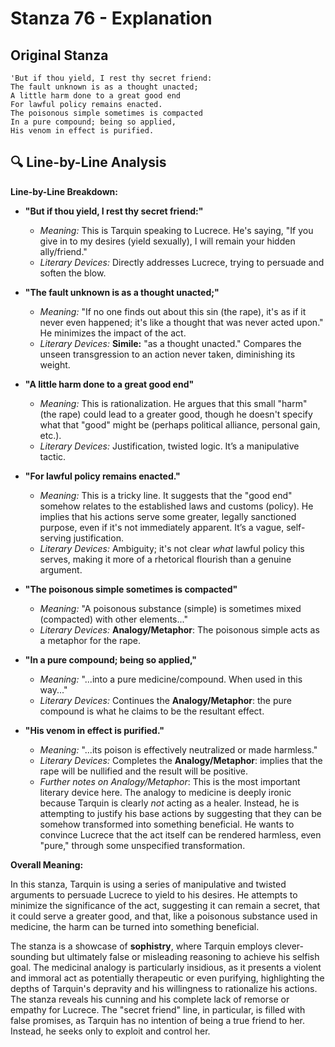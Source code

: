 # Stanza 76 - Explanation

## Original Stanza
```
'But if thou yield, I rest thy secret friend:
The fault unknown is as a thought unacted;
A little harm done to a great good end
For lawful policy remains enacted.
The poisonous simple sometimes is compacted
In a pure compound; being so applied,
His venom in effect is purified.
```

## 🔍 Line-by-Line Analysis
**Line-by-Line Breakdown:**

*   **"But if thou yield, I rest thy secret friend:"**

    *   *Meaning:* This is Tarquin speaking to Lucrece. He's saying, "If you give in to my desires (yield sexually), I will remain your hidden ally/friend."
    *   *Literary Devices:* Directly addresses Lucrece, trying to persuade and soften the blow.

*   **"The fault unknown is as a thought unacted;"**

    *   *Meaning:* "If no one finds out about this sin (the rape), it's as if it never even happened; it's like a thought that was never acted upon." He minimizes the impact of the act.
    *   *Literary Devices:* **Simile:** "as a thought unacted." Compares the unseen transgression to an action never taken, diminishing its weight.

*   **"A little harm done to a great good end"**

    *   *Meaning:* This is rationalization. He argues that this small "harm" (the rape) could lead to a greater good, though he doesn't specify what that "good" might be (perhaps political alliance, personal gain, etc.).
    *   *Literary Devices:* Justification, twisted logic. It’s a manipulative tactic.

*   **"For lawful policy remains enacted."**

    *   *Meaning:* This is a tricky line. It suggests that the "good end" somehow relates to the established laws and customs (policy). He implies that his actions serve some greater, legally sanctioned purpose, even if it's not immediately apparent. It’s a vague, self-serving justification.
    *   *Literary Devices:* Ambiguity; it's not clear *what* lawful policy this serves, making it more of a rhetorical flourish than a genuine argument.

*   **"The poisonous simple sometimes is compacted"**

    *   *Meaning:* "A poisonous substance (simple) is sometimes mixed (compacted) with other elements..."
    *   *Literary Devices:* **Analogy/Metaphor**: The poisonous simple acts as a metaphor for the rape.

*   **"In a pure compound; being so applied,"**

    *   *Meaning:* "...into a pure medicine/compound. When used in this way..."
    *   *Literary Devices:* Continues the **Analogy/Metaphor**: the pure compound is what he claims to be the resultant effect.

*   **"His venom in effect is purified."**

    *   *Meaning:* "...its poison is effectively neutralized or made harmless."
    *   *Literary Devices:* Completes the **Analogy/Metaphor**: implies that the rape will be nullified and the result will be positive.
    *   *Further notes on Analogy/Metaphor*: This is the most important literary device here. The analogy to medicine is deeply ironic because Tarquin is clearly *not* acting as a healer. Instead, he is attempting to justify his base actions by suggesting that they can be somehow transformed into something beneficial. He wants to convince Lucrece that the act itself can be rendered harmless, even "pure," through some unspecified transformation.

**Overall Meaning:**

In this stanza, Tarquin is using a series of manipulative and twisted arguments to persuade Lucrece to yield to his desires. He attempts to minimize the significance of the act, suggesting it can remain a secret, that it could serve a greater good, and that, like a poisonous substance used in medicine, the harm can be turned into something beneficial.

The stanza is a showcase of **sophistry**, where Tarquin employs clever-sounding but ultimately false or misleading reasoning to achieve his selfish goal. The medicinal analogy is particularly insidious, as it presents a violent and immoral act as potentially therapeutic or even purifying, highlighting the depths of Tarquin's depravity and his willingness to rationalize his actions. The stanza reveals his cunning and his complete lack of remorse or empathy for Lucrece. The "secret friend" line, in particular, is filled with false promises, as Tarquin has no intention of being a true friend to her. Instead, he seeks only to exploit and control her.
